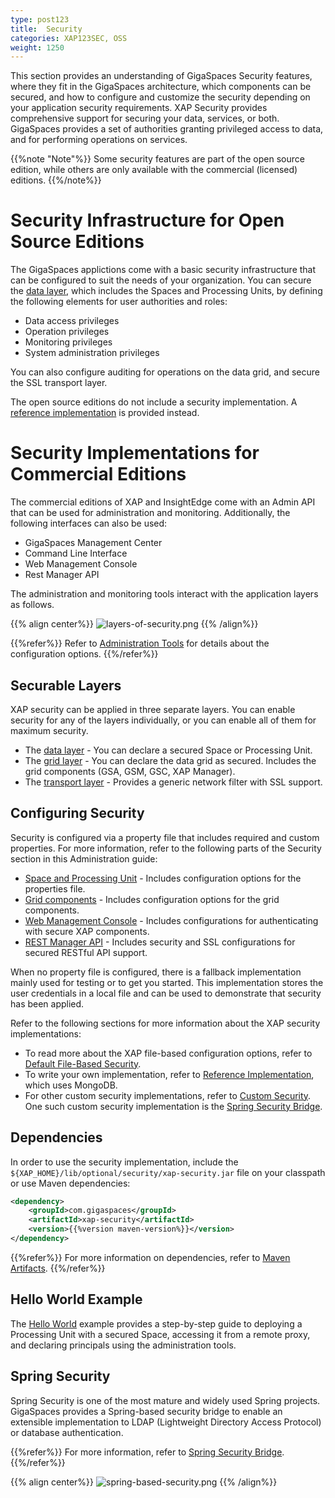 ```yaml
---
type: post123
title:  Security
categories: XAP123SEC, OSS
weight: 1250
---
```




This section provides an understanding of GigaSpaces Security features, where they fit in the GigaSpaces architecture, which components can be secured, and how to configure and customize the security depending on your application security requirements. XAP Security provides comprehensive support for securing your data, services, or both. GigaSpaces provides a set of authorities granting privileged access to data, and for performing operations on services.


{{%note "Note"%}}
Some security features are part of the open source edition, while others are only available with the commercial (licensed) editions.
{{%/note%}} 

# Security Infrastructure for Open Source Editions

The GigaSpaces applictions come with a basic security infrastructure that can be configured to suit the needs of your organization. You can secure the [data layer](securing-your-data.html), which includes the Spaces and Processing Units, by defining the following elements for user authorities and roles:
 
- Data access privileges
- Operation privileges
- Monitoring privileges
- System administration privileges

You can also configure auditing for operations on the data grid, and secure the SSL transport layer.

The open source editions do not include a security implementation. A [reference implementation](security-ref-impl.html) is provided instead.


# Security Implementations for Commercial Editions

The commercial editions of XAP and InsightEdge come with an Admin API that can be used for administration and monitoring. Additionally, the following interfaces can also be used:

- GigaSpaces Management Center
- Command Line Interface
- Web Management Console
- Rest Manager API

The administration and monitoring tools interact with the application layers as follows.

{{% align center%}}
![layers-of-security.png](/attachment_files/security/layers-of-security.png)
{{% /align%}}

{{%refer%}}
Refer to [Administration Tools](../admin/admin-tools.html) for details about the configuration options.
{{%/refer%}} 

## Securable Layers

XAP security can be applied in three separate layers. You can enable security for any of the layers individually, or you can enable all of them for maximum security.

* The [data layer](securing-your-data.html) - You can declare a secured Space or Processing Unit.
* The [grid layer](securing-the-grid-services.html) - You can declare the data grid as secured. Includes the grid components (GSA, GSM, GSC, XAP Manager).
* The [transport layer](securing-the-transport-layer-using-ssl.html) - Provides a generic network filter with SSL support.



## Configuring Security

Security is configured via a property file that includes required and custom properties. For more information, refer to the following parts of the Security section in this Administration guide:

* [Space and Processing Unit](security-configurations.html) - Includes configuration options for the properties file.
* [Grid components](security-configurations-ext.html) - Includes configuration options for the grid components.
* [Web Management Console](../admin/tools-web-ui.html#security) - Includes configurations for authenticating with secure XAP components.
* [REST Manager API](../admin/admin-rest-manager-api.html#security) - Includes security and SSL configurations for secured RESTful API support.  

When no property file is configured, there is a fallback implementation mainly used for testing or to get you started.
This implementation stores the user credentials in a local file and can be used to demonstrate that security has been applied.

Refer to the following sections for more information about the XAP security implementations:

* To read more about the XAP file-based configuration options, refer to [Default File-Based Security](default-file-based-security-implementation-ext.html).
* To write your own implementation, refer to [Reference Implementation](security-ref-impl.html), which uses MongoDB.
* For other custom security implementations, refer to [Custom Security](custom-security.html). One such custom security implementation is the [Spring Security Bridge](spring-security-bridge.html).

## Dependencies

In order to use the security implementation, include the `${XAP_HOME}/lib/optional/security/xap-security.jar` file on your classpath or use Maven dependencies:

```xml
<dependency>
    <groupId>com.gigaspaces</groupId>
    <artifactId>xap-security</artifactId>
    <version>{{%version maven-version%}}</version>
</dependency>
```
{{%refer%}}
For more information on dependencies, refer to [Maven Artifacts](../started/maven-artifacts.html).
{{%/refer%}} 


## Hello World Example
The [Hello World](securing-the-helloworld-example.html) example provides a step-by-step guide to deploying a Processing Unit with a secured Space, accessing it from a remote proxy, and declaring principals using the administration tools.


## Spring Security

Spring Security is one of the most mature and widely used Spring projects. GigaSpaces provides a Spring-based security bridge to enable an extensible implementation to LDAP (Lightweight Directory Access Protocol) or database authentication.

{{%refer%}}
For more information, refer to [Spring Security Bridge](spring-security-bridge.html).
{{%/refer%}} 

{{% align center%}}
![spring-based-security.png](/attachment_files/security/spring-based-security.png)
{{% /align%}}

